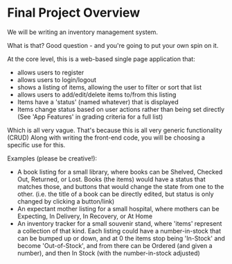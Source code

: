 # Final Project Overview

We will be writing an inventory management system.

What is that?  Good question - and you're going to put your own spin on it.

At the core level, this is a web-based single page application that:

* allows users to register
* allows users to login/logout
* shows a listing of items, allowing the user to filter or sort that list
* allows users to add/edit/delete items to/from this listing
* Items have a 'status' (named whatever) that is displayed
* Items change status based on user actions rather than being set directly
(See 'App Features' in grading criteria for a full list)

Which is all very vague.  That's because this is all very generic functionality (CRUD)
Along with writing the front-end code, you will be choosing a specific use for this.

Examples (please be creative!):

* A book listing for a small library, where books can be Shelved, Checked Out, Returned, or Lost.   Books (the items) would have a status that matches those, and buttons that would change the state from one to the other.  (i.e. the title of a book can be directly edited, but status is only changed by clicking a button/link)
* An expectant mother listing for a small hospital, where mothers can be Expecting, In Delivery, In Recovery, or At Home
* An inventory tracker for a small souvenir stand, where 'items' represent a collection of that kind.  Each listing could have a number-in-stock that can be bumped up or down, and at 0 the items stop being 'In-Stock' and become 'Out-of-Stock', and from there can be Ordered (and given a number), and then In Stock (with the number-in-stock adjusted)

